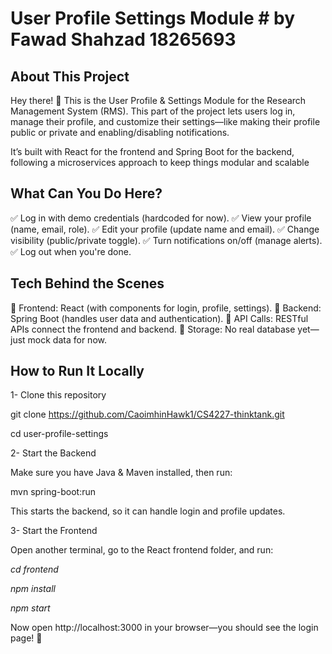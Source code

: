 # User Profile Settings Module # by Fawad Shahzad 18265693

## About This Project ##
Hey there! 👋 This is the User Profile & Settings Module for the Research Management System (RMS). This part of the project lets users log in, manage their profile, and customize their settings—like making their profile public or private and enabling/disabling notifications.

It’s built with React for the frontend and Spring Boot for the backend, following a microservices approach to keep things modular and scalable

 ## What Can You Do Here? ##
✅ Log in with demo credentials (hardcoded for now).
✅ View your profile (name, email, role).
✅ Edit your profile (update name and email).
✅ Change visibility (public/private toggle).
✅ Turn notifications on/off (manage alerts).
✅ Log out when you're done.

## Tech Behind the Scenes ##
🔹 Frontend: React (with components for login, profile, settings).
🔹 Backend: Spring Boot (handles user data and authentication).
🔹 API Calls: RESTful APIs connect the frontend and backend.
🔹 Storage: No real database yet—just mock data for now.

## How to Run It Locally ##
1- Clone this repository

git clone https://github.com/CaoimhinHawk1/CS4227-thinktank.git

cd user-profile-settings

2- Start the Backend

Make sure you have Java & Maven installed, then run:

mvn spring-boot:run

This starts the backend, so it can handle login and profile updates.

3- Start the Frontend

Open another terminal, go to the React frontend folder, and run: 

*cd frontend*

*npm install*

*npm start*

Now open http://localhost:3000 in your browser—you should see the login page! 🎉
